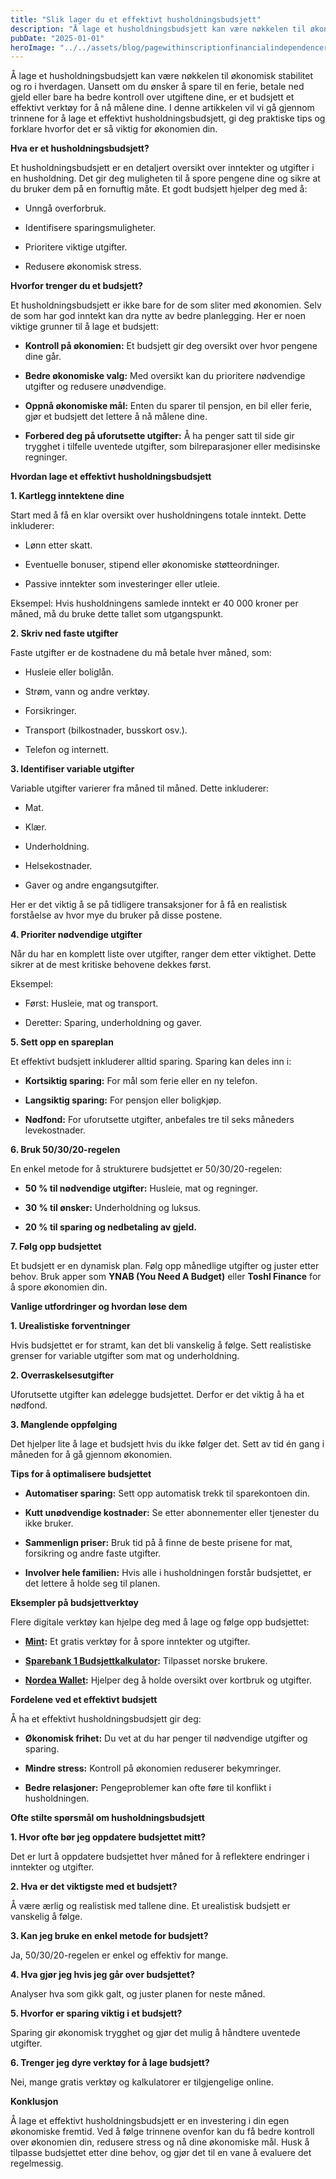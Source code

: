 ```yaml
---
title: "Slik lager du et effektivt husholdningsbudsjett"
description: "Å lage et husholdningsbudsjett kan være nøkkelen til økonomisk stabilitet og ro i hverdagen. Uansett om du ønsker å spare til en ferie, betale ned gjeld eller bare ha bedre kontroll over utgiftene dine, er et budsjett et effektivt verktøy for å nå målene dine. I denne artikkelen vil vi gå gjennom trinnene for å &#8230; Read more"
pubDate: "2025-01-01"
heroImage: "../../assets/blog/pagewithinscriptionfinancialindependenceretireearl.jpg"
---
```


Å lage et husholdningsbudsjett kan være nøkkelen til økonomisk stabilitet og ro i hverdagen. Uansett om du ønsker å spare til en ferie, betale ned gjeld eller bare ha bedre kontroll over utgiftene dine, er et budsjett et effektivt verktøy for å nå målene dine. I denne artikkelen vil vi gå gjennom trinnene for å lage et effektivt husholdningsbudsjett, gi deg praktiske tips og forklare hvorfor det er så viktig for økonomien din.

**Hva er et husholdningsbudsjett?**

Et husholdningsbudsjett er en detaljert oversikt over inntekter og utgifter i en husholdning. Det gir deg muligheten til å spore pengene dine og sikre at du bruker dem på en fornuftig måte. Et godt budsjett hjelper deg med å:

- Unngå overforbruk.

- Identifisere sparingsmuligheter.

- Prioritere viktige utgifter.

- Redusere økonomisk stress.

**Hvorfor trenger du et budsjett?**

Et husholdningsbudsjett er ikke bare for de som sliter med økonomien. Selv de som har god inntekt kan dra nytte av bedre planlegging. Her er noen viktige grunner til å lage et budsjett:

- **Kontroll på økonomien:** Et budsjett gir deg oversikt over hvor pengene dine går.

- **Bedre økonomiske valg:** Med oversikt kan du prioritere nødvendige utgifter og redusere unødvendige.

- **Oppnå økonomiske mål:** Enten du sparer til pensjon, en bil eller ferie, gjør et budsjett det lettere å nå målene dine.

- **Forbered deg på uforutsette utgifter:** Å ha penger satt til side gir trygghet i tilfelle uventede utgifter, som bilreparasjoner eller medisinske regninger.

**Hvordan lage et effektivt husholdningsbudsjett**

**1. Kartlegg inntektene dine**

Start med å få en klar oversikt over husholdningens totale inntekt. Dette inkluderer:

- Lønn etter skatt.

- Eventuelle bonuser, stipend eller økonomiske støtteordninger.

- Passive inntekter som investeringer eller utleie.

Eksempel: Hvis husholdningens samlede inntekt er 40 000 kroner per måned, må du bruke dette tallet som utgangspunkt.

**2. Skriv ned faste utgifter**

Faste utgifter er de kostnadene du må betale hver måned, som:

- Husleie eller boliglån.

- Strøm, vann og andre verktøy.

- Forsikringer.

- Transport (bilkostnader, busskort osv.).

- Telefon og internett.

**3. Identifiser variable utgifter**

Variable utgifter varierer fra måned til måned. Dette inkluderer:

- Mat.

- Klær.

- Underholdning.

- Helsekostnader.

- Gaver og andre engangsutgifter.

Her er det viktig å se på tidligere transaksjoner for å få en realistisk forståelse av hvor mye du bruker på disse postene.

**4. Prioriter nødvendige utgifter**

Når du har en komplett liste over utgifter, ranger dem etter viktighet. Dette sikrer at de mest kritiske behovene dekkes først.

Eksempel:

- Først: Husleie, mat og transport.

- Deretter: Sparing, underholdning og gaver.

**5. Sett opp en spareplan**

Et effektivt budsjett inkluderer alltid sparing. Sparing kan deles inn i:

- **Kortsiktig sparing:** For mål som ferie eller en ny telefon.

- **Langsiktig sparing:** For pensjon eller boligkjøp.

- **Nødfond:** For uforutsette utgifter, anbefales tre til seks måneders levekostnader.

**6. Bruk 50/30/20-regelen**

En enkel metode for å strukturere budsjettet er 50/30/20-regelen:

- **50 % til nødvendige utgifter:** Husleie, mat og regninger.

- **30 % til ønsker:** Underholdning og luksus.

- **20 % til sparing og nedbetaling av gjeld.**

**7. Følg opp budsjettet**

Et budsjett er en dynamisk plan. Følg opp månedlige utgifter og juster etter behov. Bruk apper som **YNAB (You Need A Budget)** eller **Toshl Finance** for å spore økonomien din.

**Vanlige utfordringer og hvordan løse dem**

**1. Urealistiske forventninger**

Hvis budsjettet er for stramt, kan det bli vanskelig å følge. Sett realistiske grenser for variable utgifter som mat og underholdning.

**2. Overraskelsesutgifter**

Uforutsette utgifter kan ødelegge budsjettet. Derfor er det viktig å ha et nødfond.

**3. Manglende oppfølging**

Det hjelper lite å lage et budsjett hvis du ikke følger det. Sett av tid én gang i måneden for å gå gjennom økonomien.

**Tips for å optimalisere budsjettet**

- **Automatiser sparing:** Sett opp automatisk trekk til sparekontoen din.

- **Kutt unødvendige kostnader:** Se etter abonnementer eller tjenester du ikke bruker.

- **Sammenlign priser:** Bruk tid på å finne de beste prisene for mat, forsikring og andre faste utgifter.

- **Involver hele familien:** Hvis alle i husholdningen forstår budsjettet, er det lettere å holde seg til planen.

**Eksempler på budsjettverktøy**

Flere digitale verktøy kan hjelpe deg med å lage og følge opp budsjettet:

- **[Mint](https://mint.intuit.com):** Et gratis verktøy for å spore inntekter og utgifter.

- **[Sparebank 1 Budsjettkalkulator](https://www.sparebank1.no):** Tilpasset norske brukere.

- **[Nordea Wallet](https://www.nordea.no):** Hjelper deg å holde oversikt over kortbruk og utgifter.

**Fordelene ved et effektivt budsjett**

Å ha et effektivt husholdningsbudsjett gir deg:

- **Økonomisk frihet:** Du vet at du har penger til nødvendige utgifter og sparing.

- **Mindre stress:** Kontroll på økonomien reduserer bekymringer.

- **Bedre relasjoner:** Pengeproblemer kan ofte føre til konflikt i husholdningen.

**Ofte stilte spørsmål om husholdningsbudsjett**

**1. Hvor ofte bør jeg oppdatere budsjettet mitt?**

Det er lurt å oppdatere budsjettet hver måned for å reflektere endringer i inntekter og utgifter.

**2. Hva er det viktigste med et budsjett?**

Å være ærlig og realistisk med tallene dine. Et urealistisk budsjett er vanskelig å følge.

**3. Kan jeg bruke en enkel metode for budsjett?**

Ja, 50/30/20-regelen er enkel og effektiv for mange.

**4. Hva gjør jeg hvis jeg går over budsjettet?**

Analyser hva som gikk galt, og juster planen for neste måned.

**5. Hvorfor er sparing viktig i et budsjett?**

Sparing gir økonomisk trygghet og gjør det mulig å håndtere uventede utgifter.

**6. Trenger jeg dyre verktøy for å lage budsjett?**

Nei, mange gratis verktøy og kalkulatorer er tilgjengelige online.

**Konklusjon**

Å lage et effektivt husholdningsbudsjett er en investering i din egen økonomiske fremtid. Ved å følge trinnene ovenfor kan du få bedre kontroll over økonomien din, redusere stress og nå dine økonomiske mål. Husk å tilpasse budsjettet etter dine behov, og gjør det til en vane å evaluere det regelmessig.